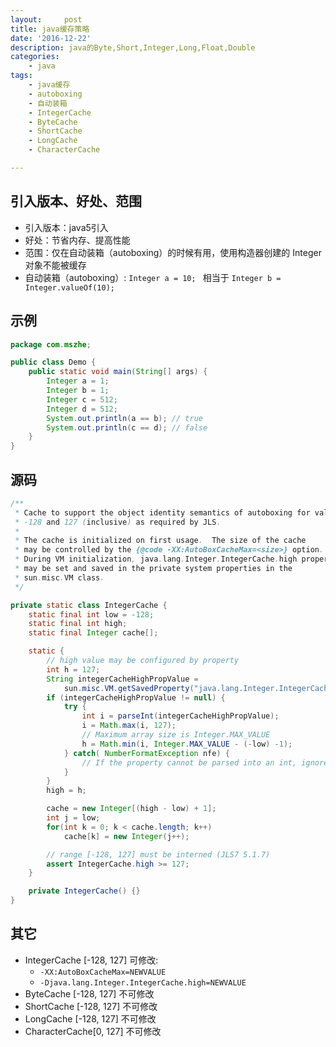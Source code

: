```yaml
---
layout:     post
title: java缓存策略
date: '2016-12-22'
description: java的Byte,Short,Integer,Long,Float,Double
categories:
    - java
tags:
    - java缓存
    - autoboxing
    - 自动装箱
    - IntegerCache  
    - ByteCache     
    - ShortCache    
    - LongCache     
    - CharacterCache

---
```


## 引入版本、好处、范围

- 引入版本：java5引入
- 好处：节省内存、提高性能
- 范围：仅在自动装箱（autoboxing）的时候有用，使用构造器创建的 Integer 对象不能被缓存
- 自动装箱（autoboxing）: `Integer a = 10; ` 相当于 `Integer b = Integer.valueOf(10);`


## 示例

```java
package com.mszhe;

public class Demo {
    public static void main(String[] args) {
        Integer a = 1;
        Integer b = 1;
        Integer c = 512;
        Integer d = 512;
        System.out.println(a == b); // true
        System.out.println(c == d); // false
    }
} 
```

## 源码

```java 
/**
 * Cache to support the object identity semantics of autoboxing for values between
 * -128 and 127 (inclusive) as required by JLS.
 *
 * The cache is initialized on first usage.  The size of the cache
 * may be controlled by the {@code -XX:AutoBoxCacheMax=<size>} option.
 * During VM initialization, java.lang.Integer.IntegerCache.high property
 * may be set and saved in the private system properties in the
 * sun.misc.VM class.
 */

private static class IntegerCache {
    static final int low = -128;
    static final int high;
    static final Integer cache[];

    static {
        // high value may be configured by property
        int h = 127;
        String integerCacheHighPropValue =
            sun.misc.VM.getSavedProperty("java.lang.Integer.IntegerCache.high");
        if (integerCacheHighPropValue != null) {
            try {
                int i = parseInt(integerCacheHighPropValue);
                i = Math.max(i, 127);
                // Maximum array size is Integer.MAX_VALUE
                h = Math.min(i, Integer.MAX_VALUE - (-low) -1);
            } catch( NumberFormatException nfe) {
                // If the property cannot be parsed into an int, ignore it.
            }
        }
        high = h;

        cache = new Integer[(high - low) + 1];
        int j = low;
        for(int k = 0; k < cache.length; k++)
            cache[k] = new Integer(j++);

        // range [-128, 127] must be interned (JLS7 5.1.7)
        assert IntegerCache.high >= 127;
    }

    private IntegerCache() {}
}
```

## 其它

- IntegerCache  [-128, 127] 可修改:
    - `-XX:AutoBoxCacheMax=NEWVALUE` 
    - `-Djava.lang.Integer.IntegerCache.high=NEWVALUE`
- ByteCache     [-128, 127] 不可修改
- ShortCache    [-128, 127] 不可修改
- LongCache     [-128, 127] 不可修改
- CharacterCache[0, 127]    不可修改
